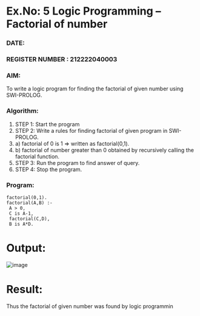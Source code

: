 # Ex.No: 5   Logic Programming – Factorial of number   
### DATE:                                                                            
### REGISTER NUMBER : 212222040003
### AIM: 
To  write  a logic program for finding the factorial of given number using SWI-PROLOG. 
### Algorithm:
1. STEP 1: Start the program
2. STEP 2:  Write a rules for finding factorial of given program in SWI-PROLOG.
3.   a)	factorial of 0 is 1 => written as factorial(0,1).
4.   b)	factorial of number greater than 0 obtained by recursively calling the factorial    function.
5. STEP 3: Run the program  to find answer of  query.
6. STEP 4: Stop the program.

### Program:
```
factorial(0,1).
factorial(A,B) :-
 A > 0,
 C is A-1,
 factorial(C,D),
 B is A*D.
```
# Output:
![image](https://github.com/AGALYARAMESHKUMAR/AI_Lab_2023-24/assets/119394395/40310e29-3e24-4dce-b099-0a93aed67171)


# Result:
Thus the factorial of given number was found by logic programmin
